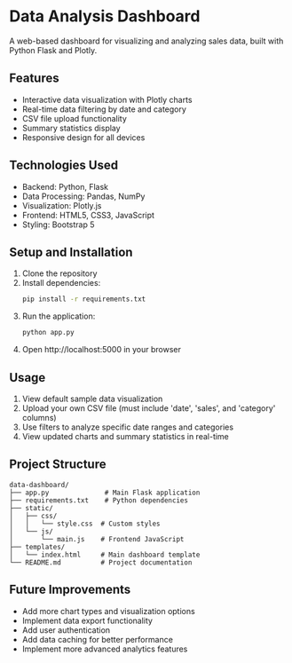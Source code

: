 # Data Analysis Dashboard

A web-based dashboard for visualizing and analyzing sales data, built with Python Flask and Plotly.

## Features

- Interactive data visualization with Plotly charts
- Real-time data filtering by date and category
- CSV file upload functionality
- Summary statistics display
- Responsive design for all devices

## Technologies Used

- Backend: Python, Flask
- Data Processing: Pandas, NumPy
- Visualization: Plotly.js
- Frontend: HTML5, CSS3, JavaScript
- Styling: Bootstrap 5

## Setup and Installation

1. Clone the repository
2. Install dependencies:
   ```bash
   pip install -r requirements.txt
   ```
3. Run the application:
   ```bash
   python app.py
   ```
4. Open http://localhost:5000 in your browser

## Usage

1. View default sample data visualization
2. Upload your own CSV file (must include 'date', 'sales', and 'category' columns)
3. Use filters to analyze specific date ranges and categories
4. View updated charts and summary statistics in real-time

## Project Structure

```
data-dashboard/
├── app.py              # Main Flask application
├── requirements.txt    # Python dependencies
├── static/
│   ├── css/
│   │   └── style.css  # Custom styles
│   └── js/
│       └── main.js    # Frontend JavaScript
├── templates/
│   └── index.html     # Main dashboard template
└── README.md          # Project documentation
```

## Future Improvements

- Add more chart types and visualization options
- Implement data export functionality
- Add user authentication
- Add data caching for better performance
- Implement more advanced analytics features
